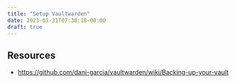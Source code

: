 ```yaml
---
title: "Setup Vaultwarden"
date: 2023-01-31T07:38:18-08:00
draft: true
---
```


## Resources
- https://github.com/dani-garcia/vaultwarden/wiki/Backing-up-your-vault
